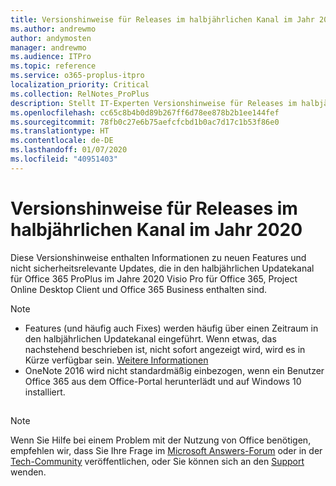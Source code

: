 ```yaml
---
title: Versionshinweise für Releases im halbjährlichen Kanal im Jahr 2020
ms.author: andrewmo
author: andymosten
manager: andrewmo
ms.audience: ITPro
ms.topic: reference
ms.service: o365-proplus-itpro
localization_priority: Critical
ms.collection: RelNotes_ProPlus
description: Stellt IT-Experten Versionshinweise für Releases im halbjährlichen Kanal für Office 365 ProPlus im Jahr 2020 zur Verfügung.
ms.openlocfilehash: cc65c8b4b0d89b267ff6d78ee878b2b1ee144fef
ms.sourcegitcommit: 78fb0c27e6b75aefcfcbd1b0ac7d17c1b53f86e0
ms.translationtype: HT
ms.contentlocale: de-DE
ms.lasthandoff: 01/07/2020
ms.locfileid: "40951403"
---
```

# <a name="release-notes-for-semi-annual-channel-releases-in-2020"></a>Versionshinweise für Releases im halbjährlichen Kanal im Jahr 2020

Diese Versionshinweise enthalten Informationen zu neuen Features und nicht sicherheitsrelevante Updates, die in den halbjährlichen Updatekanal für Office 365 ProPlus im Jahre 2020 Visio Pro für Office 365, Project Online Desktop Client und Office 365 Business enthalten sind.

> [!NOTE]
>
>- Features (und häufig auch Fixes) werden häufig über einen Zeitraum in den halbjährlichen Updatekanal eingeführt. Wenn etwas, das nachstehend beschrieben ist, nicht sofort angezeigt wird, wird es in Kürze verfügbar sein. [Weitere Informationen](https://support.office.com/article/when-do-i-get-the-newest-features-in-for-office-365-da36192c-58b9-4bc9-8d51-bb6eed468516)
>- OneNote 2016 wird nicht standardmäßig einbezogen, wenn ein Benutzer Office 365 aus dem Office-Portal herunterlädt und auf Windows 10 installiert.

##

> [!NOTE]
> Wenn Sie Hilfe bei einem Problem mit der Nutzung von Office benötigen, empfehlen wir, dass Sie Ihre Frage im [Microsoft Answers-Forum](https://answers.microsoft.com/) oder in der [Tech-Community](https://techcommunity.microsoft.com/) veröffentlichen, oder Sie können sich an den [Support](https://support.microsoft.com/contactus) wenden.
